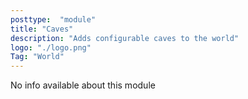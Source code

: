 ```yaml
---
posttype:  "module"  
title: "Caves"
description: "Adds configurable caves to the world"
logo: "./logo.png"
Tag: "World"
---
```

No info available about this module
